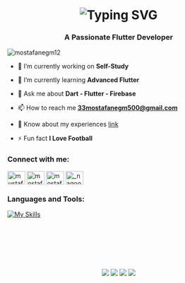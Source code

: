 <h1 align="center">
 <img src="https://readme-typing-svg.herokuapp.com?font=Fira+Code&pause=1000&color=0000FF&center=true&vCenter=true&width=435&lines=Hello%2C+I'm+Mostafa+Negm;You+Can+Call+Me+Nagoom" alt="Typing SVG" />
</h1>

<h3 align="center">A Passionate Flutter Developer</h3>

<p align="left"> <img src="https://komarev.com/ghpvc/?username=mostafanegm12&label=Profile%20views&color=0e75b6&style=flat" alt="mostafanegm12" /> </p>

- 🔭 I’m currently working on **Self-Study**

- 🌱 I’m currently learning **Advanced Flutter**

- 💬 Ask me about **Dart - Flutter - Firebase**

- 📫 How to reach me **33mostafanegm500@gmail.com**

- 📄 Know about my experiences [link](link)

- ⚡ Fun fact **I Love Football**

<h3 align="left">Connect with me:</h3>
<p align="left">
<a href="https://twitter.com/mustafa0726" target="blank"><img align="center" src="https://raw.githubusercontent.com/rahuldkjain/github-profile-readme-generator/master/src/images/icons/Social/twitter.svg" alt="mustafa0726" height="30" width="40" /></a>
<a href="https://linkedin.com/in/mostafa-negm-b73631223" target="blank"><img align="center" src="https://raw.githubusercontent.com/rahuldkjain/github-profile-readme-generator/master/src/images/icons/Social/linked-in-alt.svg" alt="mostafa-negm-b73631223" height="30" width="40" /></a>
<a href="https://fb.com/mostafanegmal132" target="blank"><img align="center" src="https://raw.githubusercontent.com/rahuldkjain/github-profile-readme-generator/master/src/images/icons/Social/facebook.svg" alt="mostafanegmal132" height="30" width="40" /></a>
<a href="https://instagram.com/_nagooom" target="blank"><img align="center" src="https://raw.githubusercontent.com/rahuldkjain/github-profile-readme-generator/master/src/images/icons/Social/instagram.svg" alt="_nagooom" height="30" width="40" /></a>
</p>

<h3 align="left">Languages and Tools:</h3>

[![My Skills](https://skillicons.dev/icons?i=cpp,html,css,firebase,flutter,dart,git,github,vscode,postman,notion,ai,ps,pr,xd,figma&perline=8)](https://skillicons.dev)



<br/>
<br/>
<br/>


<div align="center" style="margin-top: 50px">
  <img src="http://github-profile-summary-cards.vercel.app/api/cards/repos-per-language?username=MostafaNegm12&theme=aura_dark" />
  <img src="http://github-profile-summary-cards.vercel.app/api/cards/most-commit-language?username=MostafaNegm12&theme=aura_dark" />
  <img src="http://github-profile-summary-cards.vercel.app/api/cards/stats?username=MostafaNegm12&theme=aura_dark" />
  <img src="http://github-profile-summary-cards.vercel.app/api/cards/productive-time?username=MostafaNegm12&theme=aura_dark&utcOffset=5.3" />

</div>
